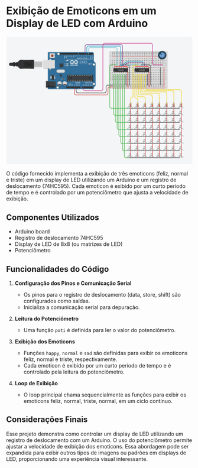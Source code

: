 # Exibição de Emoticons em um Display de LED com Arduino

![Blue](https://github.com/EduardoDosSantosFerreira/blue-cpp/blob/main/blue.png)

O código fornecido implementa a exibição de três emoticons (feliz, normal e triste) em um display de LED utilizando um Arduino e um registro de deslocamento (74HC595). Cada emoticon é exibido por um curto período de tempo e é controlado por um potenciômetro que ajusta a velocidade de exibição.

## Componentes Utilizados

- Arduino board
- Registro de deslocamento 74HC595
- Display de LED de 8x8 (ou matrizes de LED)
- Potenciômetro

## Funcionalidades do Código

1. **Configuração dos Pinos e Comunicação Serial**

   - Os pinos para o registro de deslocamento (data, store, shift) são configurados como saídas.
   - Inicializa a comunicação serial para depuração.

2. **Leitura do Potenciômetro**

   - Uma função `poti` é definida para ler o valor do potenciômetro.

3. **Exibição dos Emoticons**

   - Funções `happy`, `normal` e `sad` são definidas para exibir os emoticons feliz, normal e triste, respectivamente.
   - Cada emoticon é exibido por um curto período de tempo e é controlado pela leitura do potenciômetro.

4. **Loop de Exibição**

   - O loop principal chama sequencialmente as funções para exibir os emoticons feliz, normal, triste, normal, em um ciclo contínuo.

## Considerações Finais

Esse projeto demonstra como controlar um display de LED utilizando um registro de deslocamento com um Arduino. O uso do potenciômetro permite ajustar a velocidade de exibição dos emoticons. Essa abordagem pode ser expandida para exibir outros tipos de imagens ou padrões em displays de LED, proporcionando uma experiência visual interessante.
